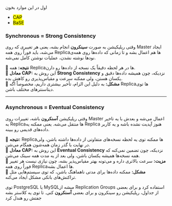 اول در این موارد بخون
- <mark>CAP</mark>
- <mark>BaSE</mark>


### Synchronous = Strong Consistency

وقتی رپلیکیشن به صورت **سینکرون** انجام بشه، یعنی هر تغییری که روی Master ایجاد می‌شه، باید فوراً روی همه Replicaها هم اعمال بشه و تا زمانی که داده‌ها روی همه‌ی نودها نوشته نشدن، عملیات نوشتن کامل نمی‌شه.

🔹 **نتیجه:** همه Replicaها در هر لحظه دقیقاً یک نسخه از داده‌ها رو دارن.  
🔹 **معادل CAP:** این روش به **Strong Consistency** نزدیکه، چون همیشه داده‌ها دقیق و یکسان هستن، ولی ممکنه سرعت و مقیاس‌پذیری رو کاهش بده.  
🔹 **مشکل:** به دلیل این الزام، تأخیر بیشتری داریم، مخصوصاً اگه Replicaها توی دیتاسنترهای مختلف باشن.

---

### Asynchronous = Eventual Consistency

وقتی رپلیکیشن **آسنکرون** باشه، تغییرات روی Master اعمال می‌شه و بعدش با یه تاخیر به Replicaها منتقل می‌شه. یعنی ممکنه یه Replica هنوز آپدیت نشده باشه و یه کاربر داده‌های قدیمی رو ببینه.

🔹 **نتیجه:** Replicaها ممکنه توی یه لحظه نسخه‌های متفاوتی از داده‌ها داشته باشن، ولی در نهایت با گذر زمان همه‌شون همگام می‌شن.  
🔹 **معادل CAP:** این روش به **Eventual Consistency** نزدیکه، چون تضمین نمی‌کنه که همه نسخه‌ها همیشه یکسان باشن، ولی بعد از یه مدت همه سینک می‌شن.  
🔹 **مزیت:** سرعت بالاتری داره و می‌تونه بهتر مقیاس‌پذیر بشه، چون نیازی نیست هر تغییر فوراً روی همه Replicaها اعمال بشه.  
🔹 **مشکل:** ممکنه داده‌ها برای مدتی ناهماهنگ باشن، که توی سیستم‌هایی مثل تراکنش‌های بانکی مشکل ایجاد می‌کنه.

توی PostgreSQL یا MySQLمیشه از Replication Groups استفاده کرد و برای بعضی از جداول، رپلیکیشن رو سینکرون و برای بعضی **آسنکرون** کنی. تا توی یه کلاستر بشه جفتش رو هندل کرد
